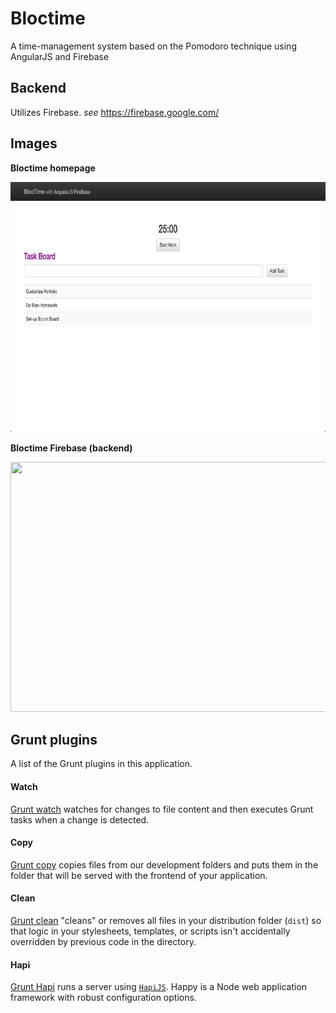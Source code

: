 # Bloctime

A time-management system based on the Pomodoro technique using AngularJS and Firebase

## Backend
Utilizes Firebase.  _see_ https://firebase.google.com/

## Images

**Bloctime homepage**

<img src="app/assets/images/bloctime_images/bloctime_homepage.png" width="600" height="400" />

**Bloctime Firebase (backend)**

<img src="app/assets/images/bloc-jams-angular-images/bloctime_database.png" width="600" height="400" />


## Grunt plugins

A list of the Grunt plugins in this application.

#### Watch

[Grunt watch](https://github.com/gruntjs/grunt-contrib-watch) watches for changes to file content and then executes Grunt tasks when a change is detected.

#### Copy

[Grunt copy](https://github.com/gruntjs/grunt-contrib-copy) copies files from our development folders and puts them in the folder that will be served with the frontend of your application.

#### Clean

[Grunt clean](https://github.com/gruntjs/grunt-contrib-clean) "cleans" or removes all files in your distribution folder (`dist`) so that logic in your stylesheets, templates, or scripts isn't accidentally overridden by previous code in the directory.

#### Hapi

[Grunt Hapi](https://github.com/athieriot/grunt-hapi) runs a server using [`HapiJS`](http://hapijs.com/). Happy is a Node web application framework with robust configuration options.
